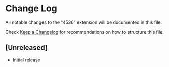 # Change Log

All notable changes to the "4536" extension will be documented in this file.

Check [Keep a Changelog](http://keepachangelog.com/) for recommendations on how to structure this file.

## [Unreleased]

- Initial release
